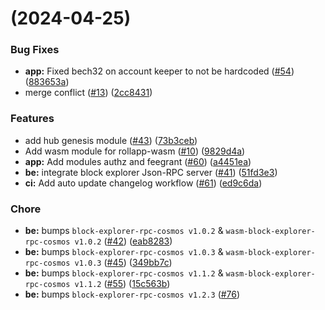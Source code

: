 #  (2024-04-25)


### Bug Fixes

* **app:** Fixed bech32 on account keeper to not be hardcoded  ([#54](https://github.com/dymensionxyz/rollapp-wasm/issues/54)) ([883653a](https://github.com/dymensionxyz/rollapp-wasm/commit/883653af7053450af80719e1cfd93e8309ba7a7d))
* merge conflict ([#13](https://github.com/dymensionxyz/rollapp-wasm/issues/13)) ([2cc8431](https://github.com/dymensionxyz/rollapp-wasm/commit/2cc8431a3dc57a60efece2a485c7298c08d22ecb))


### Features

* add hub genesis module ([#43](https://github.com/dymensionxyz/rollapp-wasm/issues/43)) ([73b3ceb](https://github.com/dymensionxyz/rollapp-wasm/commit/73b3cebef6c159494f0a4074ef5edb804b82bf0c))
* Add wasm module for rollapp-wasm ([#10](https://github.com/dymensionxyz/rollapp-wasm/issues/10)) ([9829d4a](https://github.com/dymensionxyz/rollapp-wasm/commit/9829d4a10b9f7928c98151b7295b20f0d54a8ad0))
* **app:** Add modules authz and feegrant ([#60](https://github.com/dymensionxyz/rollapp-wasm/issues/60)) ([a4451ea](https://github.com/dymensionxyz/rollapp-wasm/commit/a4451eaebd11eb49c89a40c239f6dd8593f201d1))
* **be:** integrate block explorer Json-RPC server ([#41](https://github.com/dymensionxyz/rollapp-wasm/issues/41)) ([51fd3e3](https://github.com/dymensionxyz/rollapp-wasm/commit/51fd3e36a0404d68325c64f79f65a15afc3be82a))
* **ci:** Add auto update changelog workflow ([#61](https://github.com/dymensionxyz/rollapp-wasm/issues/61)) ([ed9c6da](https://github.com/dymensionxyz/rollapp-wasm/commit/ed9c6da98f33a9842ae83007b46bc074f67d2152))


### Chore

* **be:** bumps `block-explorer-rpc-cosmos v1.0.2` & `wasm-block-explorer-rpc-cosmos v1.0.2` ([#42](https://github.com/dymensionxyz/rollapp-wasm/issues/42)) ([eab8283](https://github.com/dymensionxyz/rollapp-wasm/commit/eab82830f8ac5586cdc5d67f134fe52cda48f502))
* **be:** bumps `block-explorer-rpc-cosmos v1.0.3` & `wasm-block-explorer-rpc-cosmos v1.0.3` ([#45](https://github.com/dymensionxyz/rollapp-wasm/issues/45)) ([349bb7c](https://github.com/dymensionxyz/rollapp-wasm/commit/349bb7cf51b954aba087f951bdce02f914d32d6c))
* **be:** bumps `block-explorer-rpc-cosmos v1.1.2` & `wasm-block-explorer-rpc-cosmos v1.1.2` ([#55](https://github.com/dymensionxyz/rollapp-wasm/issues/55)) ([15c563b](https://github.com/dymensionxyz/rollapp-wasm/commit/15c563b10b8e2e5be4d85acfa4362ddd711bf377))
* **be:** bumps `block-explorer-rpc-cosmos v1.2.3` ([#76](https://github.com/dymensionxyz/rollapp-wasm/issues/76))